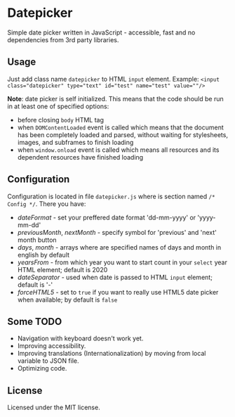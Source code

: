 # Datepicker

Simple date picker written in JavaScript - accessible, fast and no dependencies from 3rd party libraries.

## Usage

Just add class name `datepicker` to HTML `input` element. Example: `<input class="datepicker" type="text" id="test" name="test" value=""/>`

**Note**: date picker is self initialized. This means that the code should be run in at least one of specified options:

- before closing `body` HTML tag
- when `DOMContentLoaded` event is called which means that the document has been completely loaded and parsed, without waiting for stylesheets, images, and subframes to finish loading
- when `window.onload` event is called which means all resources and its dependent resources have finished loading

## Configuration

Configuration is located in file `datepicker.js` where is section named `/* Config */`. There you have:
- _dateFormat_ - set your preffered date format 'dd-mm-yyyy' or 'yyyy-mm-dd'
- _previousMonth_, _nextMonth_ - specify symbol for 'previous' and 'next' month button
- _days_, _month_ - arrays where are specified names of days and month in english by default
- _yearsFrom_ - from which year you want to start count in your `select` year HTML element; default is 2020
- _dateSeparator_ - used when date is passed to HTML `input` element; default is '-'
- _forceHTML5_ - set to `true` if you want to really use HTML5 date picker when available; by default is `false`

## Some TODO

- Navigation with keyboard doesn't work yet.
- Improving accessibility.
- Improving translations (Internationalization) by moving from local variable to JSON file.
- Optimizing code.

## License

Licensed under the MIT license.